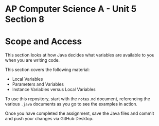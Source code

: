 # AP Computer Science A - Unit 5 Section 8

# Scope and Access

This section looks at how Java decides what variables are available to you when you are writing code.

This section covers the following material:

- Local Variables
- Parameters and Variables
- Instance Variables versus Local Variables

To use this repository, start with the `notes.md` document, referencing the various `.java` documents as you go to see the examples in action.

Once you have completed the assignment, save the Java files and commit and push your changes via GitHub Desktop.
